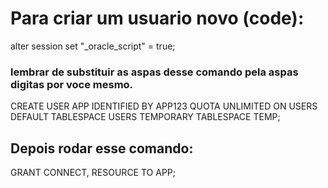 # Para criar um usuario novo (code):
alter session set "_oracle_script" = true;
### lembrar de substituir as aspas desse comando pela aspas digitas por voce mesmo.
CREATE USER APP IDENTIFIED BY APP123
QUOTA UNLIMITED ON USERS
DEFAULT TABLESPACE USERS
TEMPORARY TABLESPACE TEMP;

## Depois rodar esse comando:

GRANT CONNECT, RESOURCE TO APP;
